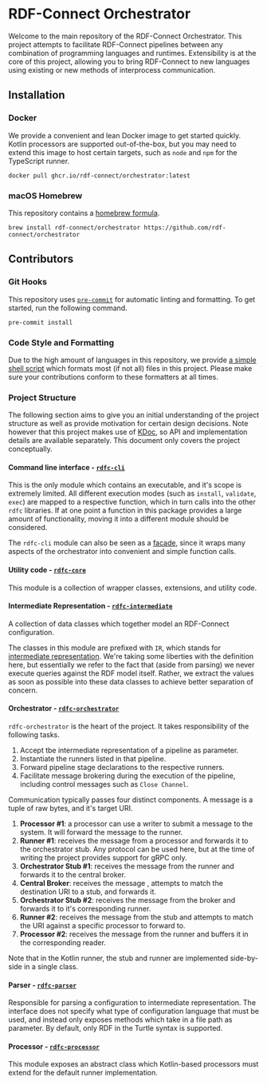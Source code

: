 # RDF-Connect Orchestrator

Welcome to the main repository of the RDF-Connect Orchestrator. This project attempts to facilitate RDF-Connect pipelines between any combination of programming languages and runtimes. Extensibility is at the core of this project, allowing you to bring RDF-Connect to new languages using existing or new methods of interprocess communication.

## Installation

### Docker

We provide a convenient and lean Docker image to get started quickly. Kotlin processors are supported out-of-the-box, but you may need to extend this image to host certain targets, such as `node` and `npm` for the TypeScript runner.

```shell
docker pull ghcr.io/rdf-connect/orchestrator:latest
```

### macOS Homebrew

This repository contains a [homebrew formula](./rdfc.rb).

```shell
brew install rdf-connect/orchestrator https://github.com/rdf-connect/orchestrator
```

## Contributors

### Git Hooks

This repository uses [`pre-commit`](https://pre-commit.com) for automatic linting and formatting. To get started, run the following command.

```shell
pre-commit install
```

### Code Style and Formatting

Due to the high amount of languages in this repository, we provide [a simple shell script](./format.sh) which formats most (if not all) files in this project. Please make sure your contributions conform to these formatters at all times.

### Project Structure

The following section aims to give you an initial understanding of the project structure as well as provide motivation for certain design decisions. Note however that this project makes use of [KDoc](https://kotlinlang.org/docs/kotlin-doc.html), so API and implementation details are available separately. This document only covers the project conceptually.

#### Command line interface - [`rdfc-cli`](rdfc-cli)

This is the only module which contains an executable, and it's scope is extremely limited. All different execution modes (such as `install`, `validate`, `exec`) are mapped to a respective function, which in turn calls into the other `rdfc` libraries. If at one point a function in this package provides a large amount of functionality, moving it into a different module should be considered.

The `rdfc-cli` module can also be seen as a [facade](https://en.wikipedia.org/wiki/Facade_pattern), since it wraps many aspects of the orchestrator into convenient and simple function calls.

#### Utility code - [`rdfc-core`](rdfc-core)

This module is a collection of wrapper classes, extensions, and utility code.

#### Intermediate Representation - [`rdfc-intermediate`](rdfc-intermediate)

A collection of data classes which together model an RDF-Connect configuration.

The classes in this module are prefixed with `IR`, which stands for [intermediate representation](https://en.wikipedia.org/wiki/Intermediate_representation). We're taking some liberties with the definition here, but essentially we refer to the fact that (aside from parsing) we never execute queries against the RDF model itself. Rather, we extract the values as soon as possible into these data classes to achieve better separation of concern.

#### Orchestrator - [`rdfc-orchestrator`](rdfc-orchestrator)

`rdfc-orchestrator` is the heart of the project. It takes responsibility of the following tasks.

1. Accept tbe intermediate representation of a pipeline as parameter.
2. Instantiate the runners listed in that pipeline.
3. Forward pipeline stage declarations to the respective runners.
4. Facilitate message brokering during the execution of the pipeline, including control messages such as `Close Channel`.

Communication typically passes four distinct components. A message is a tuple of raw bytes, and it's target URI.

1. **Processor #1**: a processor can use a writer to submit a message to the system. It will forward the message to the runner.
2. **Runner #1**: receives the message from a processor and forwards it to the orchestrator stub. Any protocol can be used here, but at the time of writing the project provides support for gRPC only.
3. **Orchestrator Stub #1**: receives the message from the runner and forwards it to the central broker.
4. **Central Broker**: receives the message , attempts to match the destination URI to a stub, and forwards it.
5. **Orchestrator Stub #2**: receives the message from the broker and forwards it to it's corresponding runner.
6. **Runner #2**: receives the message from the stub and attempts to match the URI against a specific processor to forward to.
7. **Processor #2**: receives the message from the runner and buffers it in the corresponding reader.

Note that in the Kotlin runner, the stub and runner are implemented side-by-side in a single class.

#### Parser - [`rdfc-parser`](rdfc-parser)

Responsible for parsing a configuration to intermediate representation. The interface does not specify what type of configuration language that must be used, and instead only exposes methods which take in a file path as parameter. By default, only RDF in the Turtle syntax is supported.

#### Processor - [`rdfc-processor`](rdfc-processor)

This module exposes an abstract class which Kotlin-based processors must extend for the default runner implementation.
